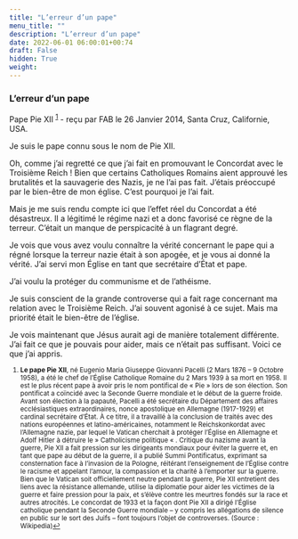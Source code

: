 ```yaml
---
title: "L’erreur d’un pape"
menu_title: ""
description: "L’erreur d’un pape"
date: 2022-06-01 06:00:01+00:74
draft: False
hidden: True
weight:
---
```

### L’erreur d’un pape

Pape Pie XII <sup id="a1">[1](#f1)</sup> - reçu par FAB le 26 Janvier 2014, Santa Cruz, Californie, USA.

Je suis le pape connu sous le nom de Pie XII.

Oh, comme j’ai regretté ce que j’ai fait en promouvant le Concordat avec le Troisième Reich ! Bien que certains Catholiques Romains aient approuvé les brutalités et la sauvagerie des Nazis, je ne l’ai pas fait. J’étais préoccupé par le bien-être de mon église. C’est pourquoi je l’ai fait.

Mais je me suis rendu compte ici que l’effet réel du Concordat a été désastreux. Il a légitimé le régime nazi et a donc favorisé ce règne de la terreur. C’était un manque de perspicacité à un flagrant degré.

Je vois que vous avez voulu connaître la vérité concernant le pape qui a régné lorsque la terreur nazie était à son apogée, et je vous ai donné la vérité. J’ai servi mon Église en tant que secrétaire d’État et pape.

J’ai voulu la protéger du communisme et de l’athéisme.

Je suis conscient de la grande controverse qui a fait rage concernant ma relation avec le Troisième Reich. J’ai souvent agonisé à ce sujet. Mais ma priorité était le bien-être de l’église.

Je vois maintenant que Jésus aurait agi de manière totalement différente. J’ai fait ce que je pouvais pour aider, mais ce n’était pas suffisant. Voici ce que j’ai appris.
<small>

1. <large id="f1"> **Le pape Pie XII**, né Eugenio Maria Giuseppe Giovanni Pacelli (2 Mars 1876 – 9 Octobre 1958), a été le chef de l’Église Catholique Romaine du 2 Mars 1939 à sa mort en 1958. Il est le plus récent pape à avoir pris le nom pontifical de « Pie » lors de son élection. Son pontificat a coïncidé avec la Seconde Guerre mondiale et le début de la guerre froide. Avant son élection à la papauté, Pacelli a été secrétaire du Département des affaires ecclésiastiques extraordinaires, nonce apostolique en Allemagne (1917-1929) et cardinal secrétaire d’État. À ce titre, il a travaillé à la conclusion de traités avec des nations européennes et latino-américaines, notamment le Reichskonkordat avec l’Allemagne nazie, par lequel le Vatican cherchait à protéger l’Église en Allemagne et Adolf Hitler à détruire le  » Catholicisme politique « . Critique du nazisme avant la guerre, Pie XII a fait pression sur les dirigeants mondiaux pour éviter la guerre et, en tant que pape au début de la guerre, il a publié Summi Pontificatus, exprimant sa consternation face à l’invasion de la Pologne, réitérant l’enseignement de l’Église contre le racisme et appelant l’amour, la compassion et la charité à l’emporter sur la guerre. Bien que le Vatican soit officiellement neutre pendant la guerre, Pie XII entretient des liens avec la résistance allemande, utilise la diplomatie pour aider les victimes de la guerre et faire pression pour la paix, et s’élève contre les meurtres fondés sur la race et autres atrocités. Le concordat de 1933 et la façon dont Pie XII a dirigé l’Église catholique pendant la Seconde Guerre mondiale – y compris les allégations de silence en public sur le sort des Juifs – font toujours l’objet de controverses. (Source : Wikipedia)[↩](#a1)
